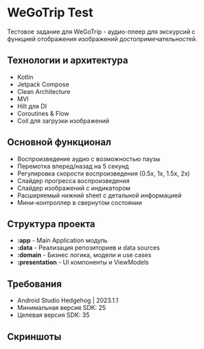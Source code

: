 # WeGoTrip Test

Тестовое задание для WeGoTrip - аудио-плеер для экскурсий с функцией отображения изображений достопримечательностей.

## Технологии и архитектура

- Kotlin
- Jetpack Compose
- Clean Architecture
- MVI
- Hilt для DI
- Coroutines & Flow
- Coil для загрузки изображений

## Основной функционал

- Воспроизведение аудио с возможностью паузы
- Перемотка вперед/назад на 5 секунд
- Регулировка скорости воспроизведения (0.5x, 1x, 1.5x, 2x)
- Слайдер прогресса воспроизведения
- Слайдер изображений с индикатором
- Расширяемый нижний sheet с детальной информацией
- Мини-контроллер в свернутом состоянии

## Структура проекта

- **:app** - Main Application модуль
- **:data** - Реализация репозиториев и data sources
- **:domain** - Бизнес логика, модели и use cases
- **:presentation** - UI компоненты и ViewModels

## Требования

- Android Studio Hedgehog | 2023.1.1
- Минимальная версия SDK: 25
- Целевая версия SDK: 35

## Скриншоты

